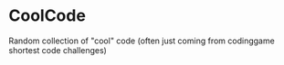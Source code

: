 # CoolCode
Random collection of "cool" code (often just coming from codinggame shortest code challenges)

